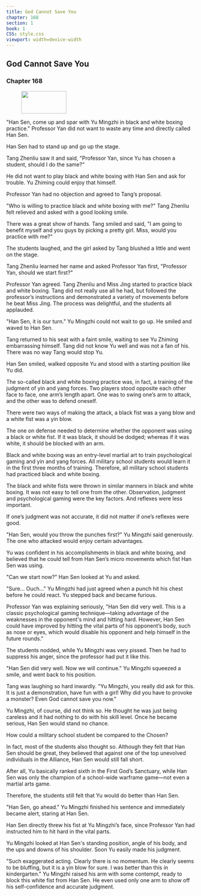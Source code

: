 ```yaml
---
title: God Cannot Save You
chapter: 168
section: 1
book: 1
CSS: style.css
viewport: width=device-width
---
```


## God Cannot Save You

### Chapter 168

<figure>
	<img src="../Images/gem.gif" alt="" id="gem" width="120" height="60" />
</figure>

"Han Sen, come up and spar with Yu Mingzhi in black and white boxing practice." Professor Yan did not want to waste any time and directly called Han Sen.

Han Sen had to stand up and go up the stage.

Tang Zhenliu saw it and said, "Professor Yan, since Yu has chosen a student, should I do the same?"

He did not want to play black and white boxing with Han Sen and ask for trouble. Yu Zhiming could enjoy that himself.

Professor Yan had no objection and agreed to Tang’s proposal.

"Who is willing to practice black and white boxing with me?" Tang Zhenliu felt relieved and asked with a good looking smile.

There was a great show of hands. Tang smiled and said, "I am going to benefit myself and you guys by picking a pretty girl. Miss, would you practice with me?"

The students laughed, and the girl asked by Tang blushed a little and went on the stage.

Tang Zhenliu learned her name and asked Professor Yan first, "Professor Yan, should we start first?"

Professor Yan agreed. Tang Zhenliu and Miss Jing started to practice black and white boxing. Tang did not really use all he had, but followed the professor’s instructions and demonstrated a variety of movements before he beat Miss Jing. The process was delightful, and the students all applauded.

"Han Sen, it is our turn." Yu Mingzhi could not wait to go up. He smiled and waved to Han Sen.

Tang returned to his seat with a faint smile, waiting to see Yu Zhiming embarrassing himself. Tang did not know Yu well and was not a fan of his. There was no way Tang would stop Yu.

Han Sen smiled, walked opposite Yu and stood with a starting position like Yu did.

The so-called black and white boxing practice was, in fact, a training of the judgment of yin and yang forces. Two players stood opposite each other face to face, one arm’s length apart. One was to swing one’s arm to attack, and the other was to defend oneself.

There were two ways of making the attack, a black fist was a yang blow and a white fist was a yin blow.

The one on defense needed to determine whether the opponent was using a black or white fist. If it was black, it should be dodged; whereas if it was white, it should be blocked with an arm.

Black and white boxing was an entry-level martial art to train psychological gaming and yin and yang forces. All military school students would learn it in the first three months of training. Therefore, all military school students had practiced black and white boxing.

The black and white fists were thrown in similar manners in black and white boxing. It was not easy to tell one from the other. Observation, judgment and psychological gaming were the key factors. And reflexes were less important.

If one’s judgment was not accurate, it did not matter if one’s reflexes were good.

"Han Sen, would you throw the punches first?" Yu Mingzhi said generously. The one who attacked would enjoy certain advantages.

Yu was confident in his accomplishments in black and white boxing, and believed that he could tell from Han Sen’s micro movements which fist Han Sen was using.

"Can we start now?" Han Sen looked at Yu and asked.

"Sure... Ouch..." Yu Mingzhi had just agreed when a punch hit his chest before he could react. Yu stepped back and became furious.

Professor Yan was explaining seriously, "Han Sen did very well. This is a classic psychological gaming technique—taking advantage of the weaknesses in the opponent's mind and hitting hard. However, Han Sen could have improved by hitting the vital parts of his opponent’s body, such as nose or eyes, which would disable his opponent and help himself in the future rounds."

The students nodded, while Yu Mingzhi was very pissed. Then he had to suppress his anger, since the professor had put it like this.

"Han Sen did very well. Now we will continue." Yu Mingzhi squeezed a smile, and went back to his position.

Tang was laughing so hard inwardly. "Yu Mingzhi, you really did ask for this. It is just a demonstration, have fun with a girl! Why did you have to provoke a monster? Even God cannot save you now."

Yu Mingzhi, of course, did not think so. He thought he was just being careless and it had nothing to do with his skill level. Once he became serious, Han Sen would stand no chance.

How could a military school student be compared to the Chosen?

In fact, most of the students also thought so. Although they felt that Han Sen should be great, they believed that against one of the top unevolved individuals in the Alliance, Han Sen would still fall short.

After all, Yu basically ranked sixth in the First God’s Sanctuary, while Han Sen was only the champion of a school-wide warframe game—not even a martial arts game.

Therefore, the students still felt that Yu would do better than Han Sen.

"Han Sen, go ahead." Yu Mingzhi finished his sentence and immediately became alert, staring at Han Sen.

Han Sen directly threw his fist at Yu Mingzhi’s face, since Professor Yan had instructed him to hit hard in the vital parts.

Yu Mingzhi looked at Han Sen's standing position, angle of his body, and the ups and downs of his shoulder. Soon Yu easily made his judgment.

"Such exaggerated acting. Clearly there is no momentum. He clearly seems to be bluffing, but it is a yin blow for sure. I was better than this in kindergarten." Yu Mingzhi raised his arm with some contempt, ready to block this white fist from Han Sen. He even used only one arm to show off his self-confidence and accurate judgment.